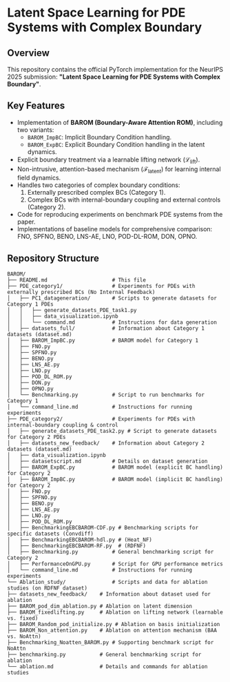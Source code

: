# Latent Space Learning for PDE Systems with Complex Boundary

## Overview

This repository contains the official PyTorch implementation for the NeurIPS 2025 submission:
**"Latent Space Learning for PDE Systems with Complex Boundary"**.




## Key Features

* Implementation of **BAROM (Boundary-Aware Attention ROM)**, including two variants:
    * `BAROM_ImpBC`: Implicit Boundary Condition handling.
    * `BAROM_ExpBC`: Explicit Boundary Condition handling in the latent dynamics.
* Explicit boundary treatment via a learnable lifting network ($\mathcal{L}_{\text{lift}}$).
* Non-intrusive, attention-based mechanism ($\mathcal{F}_{\text{latent}}$) for learning internal field dynamics.
* Handles two categories of complex boundary conditions:
    1.  Externally prescribed complex BCs (Category 1).
    2.  Complex BCs with internal-boundary coupling and external controls (Category 2).
* Code for reproducing experiments on benchmark PDE systems from the paper.
* Implementations of baseline models for comprehensive comparison: FNO, SPFNO, BENO, LNS-AE, LNO, POD-DL-ROM, DON, OPNO.

## Repository Structure
```text
BAROM/
├── README.md                     # This file
├── PDE_category1/                # Experiments for PDEs with externally prescribed BCs (No Internal Feedback)
│   ├── PC1_datageneration/       # Scripts to generate datasets for Category 1 PDEs
│   │   ├── generate_datasets_PDE_task1.py
│   │   ├── data_visualization.ipynb
│   │   └── command.md            # Instructions for data generation
│   ├── datasets_full/            # Information about Category 1 datasets (dataset.md)
│   ├── BAROM_ImpBC.py            # BAROM model for Category 1
│   ├── FNO.py
│   ├── SPFNO.py
│   ├── BENO.py
│   ├── LNS_AE.py
│   ├── LNO.py
│   ├── POD_DL_ROM.py
│   ├── DON.py
│   ├── OPNO.py
│   └── Benchmarking.py           # Script to run benchmarks for Category 1
│   └── command_line.md           # Instructions for running experiments
├── PDE_category2/                # Experiments for PDEs with internal-boundary coupling & control
│   ├── generate_datasets_PDE_task2.py # Script to generate datasets for Category 2 PDEs
│   ├── datasets_new_feedback/    # Information about Category 2 datasets (dataset.md)
│   ├── data_visualization.ipynb
│   ├── datasetscript.md          # Details on dataset generation
│   ├── BAROM_ExpBC.py            # BAROM model (explicit BC handling) for Category 2
│   ├── BAROM_ImpBC.py            # BAROM model (implicit BC handling) for Category 2
│   ├── FNO.py
│   ├── SPFNO.py             
│   ├── BENO.py
│   ├── LNS_AE.py
│   ├── LNO.py
│   ├── POD_DL_ROM.py
│   ├── BenchmarkingEBCBAROM-CDF.py # Benchmarking scripts for specific datasets (Convdiff)
│   ├── BenchmarkingEBCBAROM-hdl.py # (Heat_NF)
│   ├── BenchmarkingEBCBAROM-RF.py  # (RDFNF)
│   ├── Benchmarking.py           # General benchmarking script for Category 2
│   ├── PerformanceOnGPU.py       # Script for GPU performance metrics
│   └── command_line.md           # Instructions for running experiments
└── Ablation_study/               # Scripts and data for ablation studies (on RDFNF dataset)
├── datasets_new_feedback/    # Information about dataset used for ablation
├── BAROM_pod_dim_ablation.py # Ablation on latent dimension
├── BAROM_fixedlifting.py     # Ablation on lifting network (learnable vs. fixed)
├── BAROM_Random_pod_initialize.py # Ablation on basis initialization
├── BAROM_Non_attention.py    # Ablation on attention mechanism (BAA vs. NoAttn)
├── Benchmarking_Noatten_BAROM.py # Supporting benchmark script for NoAttn
├── benchmarking.py           # General benchmarking script for ablation
└── ablation.md               # Details and commands for ablation studies
```


